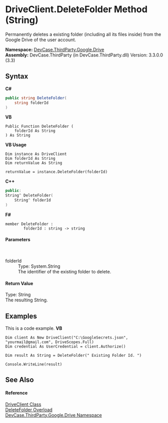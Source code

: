# DriveClient.DeleteFolder Method (String)
 

Permanently deletes a existing folder (including all its files inside) from the Google Drive of the user account.

**Namespace:**&nbsp;<a href="N_DevCase_ThirdParty_Google_Drive">DevCase.ThirdParty.Google.Drive</a><br />**Assembly:**&nbsp;DevCase.ThirdParty (in DevCase.ThirdParty.dll) Version: 3.3.0.0 (3.3)

## Syntax

**C#**<br />
``` C#
public string DeleteFolder(
	string folderId
)
```

**VB**<br />
``` VB
Public Function DeleteFolder ( 
	folderId As String
) As String
```

**VB Usage**<br />
``` VB Usage
Dim instance As DriveClient
Dim folderId As String
Dim returnValue As String

returnValue = instance.DeleteFolder(folderId)
```

**C++**<br />
``` C++
public:
String^ DeleteFolder(
	String^ folderId
)
```

**F#**<br />
``` F#
member DeleteFolder : 
        folderId : string -> string 

```


#### Parameters
&nbsp;<dl><dt>folderId</dt><dd>Type: System.String<br />The identifier of the existing folder to delete.</dd></dl>

#### Return Value
Type: String<br />The resulting String.

## Examples
This is a code example. 
**VB**<br />
``` VB
Dim client As New DriveClient("C:\GoogleSecrets.json", "yourmail@gmail.com", DriveScopes.Full)
Dim credential As UserCredential = client.Authorize()

Dim result As String = DeleteFolder(" Existing Folder Id. ")

Console.WriteLine(result)
```


## See Also


#### Reference
<a href="T_DevCase_ThirdParty_Google_Drive_DriveClient">DriveClient Class</a><br /><a href="Overload_DevCase_ThirdParty_Google_Drive_DriveClient_DeleteFolder">DeleteFolder Overload</a><br /><a href="N_DevCase_ThirdParty_Google_Drive">DevCase.ThirdParty.Google.Drive Namespace</a><br />